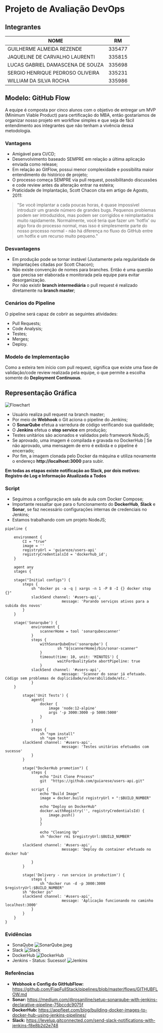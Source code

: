 # Projeto de Avaliação DevOps

## Integrantes
|NOME|RM|
| -------- | -------- | 
|GUILHERME ALMEIDA REZENDE|335477|
|JAQUELINE DE CARVALHO LAURENTI|335815|
|LUCAS GABRIEL DAMASCENA DE SOUZA|335698|
|SERGIO HENRIQUE PEDROSO OLIVEIRA|335231|
|WILLIAM DA SILVA ROCHA|335986|

## Modelo: GitHub Flow
A equipe é composta por cinco alunos com o objetivo de entregar um MVP (Minimum Viable Product) para certificação do MBA, então gostaríamos de organizar nosso projeto em workflow simples e que seja de fácil entendimento aos integrantes que não tenham a vivência dessa metodologia.

### Vantagens

* Amigável para CI/CD;
* Desenvolvimento baseado SEMPRE em relação a última aplicação enviada como release;
* Em relação ao GitFlow, possui menor complexidade e possibilita maior entendimento do histórico de projeto;
* O processo começa SEMPRE via pull request, possibilitando discussões e code review antes da alteração entrar na esteira;
* Praticidade de Implantação, Scott Chacon cita em artigo de Agosto, 2011: 
>"Se você implantar a cada poucas horas, é quase impossível introduzir um grande número de grandes bugs. Pequenos problemas podem ser introduzidos, mas podem ser corrigidos e reimplantados muito rapidamente. Normalmente, você teria que fazer um 'hotfix' ou algo fora do processo normal, mas isso é simplesmente parte do nosso processo normal - não há diferença no fluxo do GitHub entre um hotfix e um recurso muito pequeno."

### Desvantagens

* Em produção pode se tornar instável (Justamente pela regularidade de implantações citadas por Scott Chacon);
* Não existe convenção de nomes para branches. Então é uma questão que precisa ser elaborada e monitorada pela equipe para evitar desorganização.
* Por não existir **branch intermediária** o pull request é realizado diretamente na **branch master**;

### Cenários do Pipeline

O pipeline será capaz de cobrir as seguintes atividades:

* Pull Requests;
* Code Analysis;
* Testes;
* Merges;
* Deploy.
 
### Modelo de Implementação

Como a esteira tem início com pull request, significa que existe uma fase de validação/code review realizada pela equipe, o que permite a escolha somente do **Deployment Continuous**.

## Representação Gráfica

![Flowchart](../master/img/Graphic.jpeg)

- Usuário realiza pull request na branch master;
- Por meio de **Webhook** o Git aciona o pipeline do Jenkins;
- O **SonarQube** efetua a varredura de código verificando sua qualidade;
- O **Jenkins** efetua o **stop service** em produção; 
- Testes unitários são acionados e validados pelo framework NodeJS;
- Se aprovado, uma imagem é compilada e gravada no DockerHub | Se não aprovado, uma mensagem de erro é exibida e o pipeline é encerrado;
- Por fim, a imagem clonada pelo Docker da máquina e utiliza novamente o endereço **http://localhost:3000** para subir. 

**Em todas as etapas existe notificação ao Slack, por dois motivos: Registro de Log e Informação Atualizada a Todos**

### Script

* Seguimos a configuração em sala de aula com Docker Compose;
* Importante ressaltar que para o funcionamento do **DockerHub**, **Slack** e **Sonar**, se faz necessário configurações internas de credenciais no Jenkins;
* Estamos trabalhando com um projeto NodeJS;

```
pipeline {
    
    environment { 
        CI = "true"
        image = ''
        registryUrl = 'guiareze/users-api'
        registryCredentialsId = 'dockerhub_id';
    }
    
    agent any
    stages {

	stage("Initial configs") {
		steps {
			sh "docker ps -a -q | xargs -n 1 -P 8 -I {} docker stop {}"
			slackSend channel: '#users-api', 
                          message: 'Parando serviços ativos para a subida dos novos'
		}
	}
	    
	stage('Sonarqube') {
    		environment {
        		scannerHome = tool 'sonarqubescanner'
    		}
    		steps {
       			withSonarQubeEnv('sonarqube') {
            			sh "${scannerHome}/bin/sonar-scanner"
        		}
        		timeout(time: 10, unit: 'MINUTES') {
            			waitForQualityGate abortPipeline: true
        		}
			slackSend channel: '#users-api', 
                          message: 'Scanner do sonar já efetuado. Código sem problemas de duplicidade/vulnerabilidade/etc.'
    		}
	}
	    
        stage('Unit Tests') {
            agent{
                docker {
                    image 'node:12-alpine'
                    args '-p 3000:3000 -p 5000:5000'
                }
            }
            
            steps {
                sh "npm install"
                sh "npm test"   
		slackSend channel: '#users-api', 
                          message: 'Testes unitários efetuados com sucesso'
            }
        }
	    
        stage("DockerHub promotion") {
            steps {
                echo "Init Clone Process"
                git  "https://github.com/guiarese/users-api.git"

            script {
                echo "Build Image"
                image = docker.build registryUrl + ":$BUILD_NUMBER"
                
                echo "Deploy on DockerHub"
                docker.withRegistry('', registryCredentialsId) {
					image.push()
				}
            	}    

                echo "Cleaning Up"
                sh "docker rmi $registryUrl:$BUILD_NUMBER"
		    
		slackSend channel: '#users-api', 
                          message: 'Deploy do container efetuado no docker hub'
		    
            }
        }
        
        stage('Delivery - run service in production') {
            steps {
                sh "docker run -d -p 3000:3000 $registryUrl:$BUILD_NUMBER"
		sh "docker ps"
		slackSend channel: '#users-api', 
                          message: 'Aplicação funcionando no caminho localhost:3000'
            }
        }        
    }
}
```

### Evidências

* SonaQube
![SonarQube.jpeg](../master/img/SonarQube.jpeg)
* Slack
![Slack](../master/img/Slack.jpeg)
* DockerHub
![DockerHub](../master/img/DockerHub.jpeg)
* Jenkins - Status: Sucesso!
![Jenkins](../master/img/Jenkins.jpeg)

### Referências

* **Webhook e Config do GitHubFlow:** https://github.com/FiapFullStack/pipelines/blob/master/flows/GITHUBFLOW.md
* **Sonar:** https://medium.com/@rosaniline/setup-sonarqube-with-jenkins-declarative-pipeline-75bccdc9075f
* **DockerHub:** https://appfleet.com/blog/building-docker-images-to-docker-hub-using-jenkins-pipelines/
* **Slack:** https://levelup.gitconnected.com/send-slack-notifications-with-jenkins-f8e8b2d2e748
